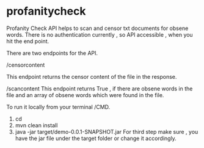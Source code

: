 # profanitycheck

Profanity Check API helps to scan and censor txt documents for obsene words. There is no authentication currently , so API accessible , when you hit the end point.

There are two endpoints for the API.

/censorcontent

This endpoint returns the censor content of the file in the response.

/scancontent
This endpoint returns True , if there are obsene words in the file and an array of obsene words which were found in the file.


To run it locally from your terminal /CMD.

1) cd <directory of the project>
2)  mvn clean install
3)  java -jar target/demo-0.0.1-SNAPSHOT.jar
  For third step make sure , you have the jar file under the target folder or change it accordingly.
 


